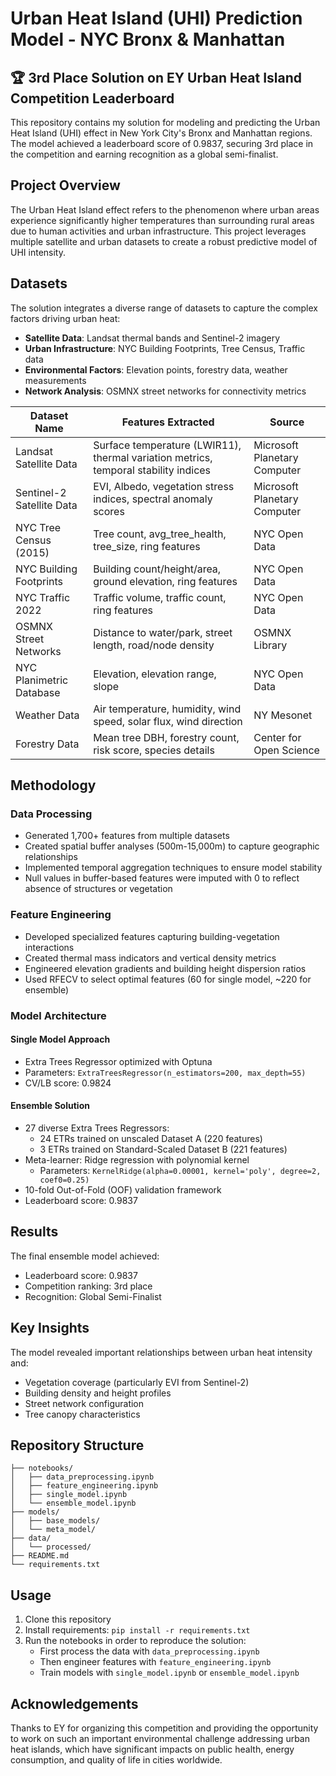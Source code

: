 # Urban Heat Island (UHI) Prediction Model - NYC Bronx & Manhattan

## 🏆 3rd Place Solution on EY Urban Heat Island Competition Leaderboard

This repository contains my solution for modeling and predicting the Urban Heat Island (UHI) effect in New York City's Bronx and Manhattan regions. The model achieved a leaderboard score of 0.9837, securing 3rd place in the competition and earning recognition as a global semi-finalist.

## Project Overview

The Urban Heat Island effect refers to the phenomenon where urban areas experience significantly higher temperatures than surrounding rural areas due to human activities and urban infrastructure. This project leverages multiple satellite and urban datasets to create a robust predictive model of UHI intensity.

## Datasets

The solution integrates a diverse range of datasets to capture the complex factors driving urban heat:

- **Satellite Data**: Landsat thermal bands and Sentinel-2 imagery
- **Urban Infrastructure**: NYC Building Footprints, Tree Census, Traffic data
- **Environmental Factors**: Elevation points, forestry data, weather measurements
- **Network Analysis**: OSMNX street networks for connectivity metrics

| Dataset Name | Features Extracted | Source |
|-------------|-------------------|--------|
| Landsat Satellite Data | Surface temperature (LWIR11), thermal variation metrics, temporal stability indices | Microsoft Planetary Computer |
| Sentinel-2 Satellite Data | EVI, Albedo, vegetation stress indices, spectral anomaly scores | Microsoft Planetary Computer |
| NYC Tree Census (2015) | Tree count, avg_tree_health, tree_size, ring features | NYC Open Data |
| NYC Building Footprints | Building count/height/area, ground elevation, ring features | NYC Open Data |
| NYC Traffic 2022 | Traffic volume, traffic count, ring features | NYC Open Data |
| OSMNX Street Networks | Distance to water/park, street length, road/node density | OSMNX Library |
| NYC Planimetric Database | Elevation, elevation range, slope | NYC Open Data |
| Weather Data | Air temperature, humidity, wind speed, solar flux, wind direction | NY Mesonet |
| Forestry Data | Mean tree DBH, forestry count, risk score, species details | Center for Open Science |

## Methodology

### Data Processing
- Generated 1,700+ features from multiple datasets
- Created spatial buffer analyses (500m-15,000m) to capture geographic relationships
- Implemented temporal aggregation techniques to ensure model stability
- Null values in buffer-based features were imputed with 0 to reflect absence of structures or vegetation

### Feature Engineering
- Developed specialized features capturing building-vegetation interactions
- Created thermal mass indicators and vertical density metrics
- Engineered elevation gradients and building height dispersion ratios
- Used RFECV to select optimal features (60 for single model, ~220 for ensemble)

### Model Architecture

#### Single Model Approach
- Extra Trees Regressor optimized with Optuna
- Parameters: `ExtraTreesRegressor(n_estimators=200, max_depth=55)`
- CV/LB score: 0.9824

#### Ensemble Solution
- 27 diverse Extra Trees Regressors:
  - 24 ETRs trained on unscaled Dataset A (220 features)
  - 3 ETRs trained on Standard-Scaled Dataset B (221 features)
- Meta-learner: Ridge regression with polynomial kernel
  - Parameters: `KernelRidge(alpha=0.00001, kernel='poly', degree=2, coef0=0.25)`
- 10-fold Out-of-Fold (OOF) validation framework
- Leaderboard score: 0.9837

## Results

The final ensemble model achieved:
- Leaderboard score: 0.9837
- Competition ranking: 3rd place
- Recognition: Global Semi-Finalist

## Key Insights

The model revealed important relationships between urban heat intensity and:
- Vegetation coverage (particularly EVI from Sentinel-2)
- Building density and height profiles
- Street network configuration
- Tree canopy characteristics

## Repository Structure

```
├── notebooks/
│   ├── data_preprocessing.ipynb
│   ├── feature_engineering.ipynb
│   ├── single_model.ipynb
│   └── ensemble_model.ipynb
├── models/
│   ├── base_models/
│   └── meta_model/
├── data/
│   └── processed/
├── README.md
└── requirements.txt
```

## Usage

1. Clone this repository
2. Install requirements: `pip install -r requirements.txt`
3. Run the notebooks in order to reproduce the solution:
   - First process the data with `data_preprocessing.ipynb`
   - Then engineer features with `feature_engineering.ipynb`
   - Train models with `single_model.ipynb` or `ensemble_model.ipynb`

## Acknowledgements

Thanks to EY for organizing this competition and providing the opportunity to work on such an important environmental challenge addressing urban heat islands, which have significant impacts on public health, energy consumption, and quality of life in cities worldwide.
